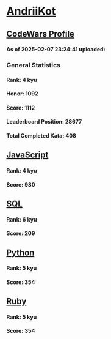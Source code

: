 # [AndriiKot](https://www.codewars.com/users/AndriiKot)

## [CodeWars Profile](https://www.codewars.com/users/AndriiKot)

#### As of 2025-02-07 23:24:41 uploaded:

### General Statistics

#### Rank: 4 kyu

#### Honor: 1092

#### Score: 1112

#### Leaderboard Position: 28677

#### Total Completed Kata: 408



## [JavaScript](https://github.com/AndriiKot/JavaScript__CodeWars)

#### Rank: 4 kyu

#### Score: 980


## [SQL](https://github.com/AndriiKot/SQL__CodeWars)

#### Rank: 6 kyu

#### Score: 209


## [Python](https://github.com/AndriiKot/Python__CodeWars)

#### Rank: 5 kyu

#### Score: 354


## [Ruby](https://github.com/AndriiKot/Ruby__CodeWars)

#### Rank: 5 kyu

#### Score: 354

